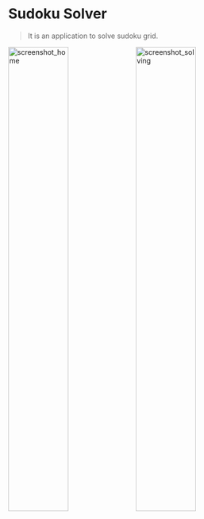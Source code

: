 # Sudoku Solver

>It is an application to solve sudoku grid.

<div>
	<img width="49%" src="/sdcard/AppProjects/Solver/images/screenshot_home.png" alt="screenshot_home" />
	<img style="float:right" width="49%" src="/sdcard/AppProjects/Solver/images/screenshot_solving.png" alt="screenshot_solving" />
</div>


	
	
	